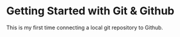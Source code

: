 # Getting Started with Git & Github

This is my first time connecting a local git repository to Github.
